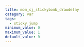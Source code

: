 ```yaml
---
title: mom_sj_stickybomb_drawdelay
category: var
tags:
  - sticky jump
minimum_value: 0
maximum_value: 1
default_value: 0
---
```

